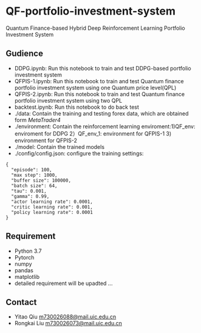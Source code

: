 # QF-portfolio-investment-system
Quantum Finance-based Hybrid Deep Reinforcement Learning Portfolio Investment System

## Gudience
+ DDPG.ipynb: Run this notebook to train and test DDPG-based portfolio investment system
+ QFPIS-1.ipynb: Run this notebook to train and test Quantum finance portfolio investment system using one Quantum price level(QPL)
+ QFPIS-2.ipynb: Run this notebook to train and test Quantum finance portfolio investment system using two QPL
+ backtest.ipynb: Run this notebook to do back test
+ ./data: Contain the training and testing forex data, which are obtained form *MetaTrader4*
+ ./environment: Contain the reinforcement learning enviroment:1)QF_env: enviroment for DDPG 2）QF_env_1: environment for QFPIS-1 3) environment for QFPIS-2
+ ./model: Contain the trained models
+ ./config/config.json: configure the training settings:
```
{
  "episode": 100,
  "max step": 1000,
  "buffer size": 100000,
  "batch size": 64,
  "tau": 0.001,
  "gamma": 0.99,
  "actor learning rate": 0.0001,
  "critic learning rate": 0.001,
  "policy learning rate": 0.0001
}
```
## Requirement
+ Python 3.7
+ Pytorch
+ numpy
+ pandas
+ matplotlib
+ detailed requirement will be upadted ...

## Contact
+ Yitao Qiu m730026088@mail.uic.edu.cn
+ Rongkai Liu m730026073@mail.uic.edu.cn
